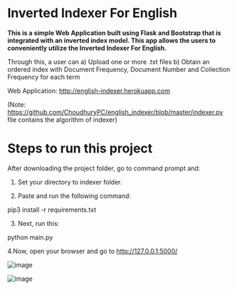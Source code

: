 # Inverted Indexer For English

**This is a simple Web Application built using Flask and Bootstrap that is integrated with an inverted index model.
This app allows the users to conveniently utilize the Inverted Indexer For English.**

Through this, a user can
a) Upload one or more .txt files
b) Obtain an ordered index with Document Frequency, Document Number and Collection Frequency for each term

Web Application: http://english-indexer.herokuapp.com

(Note: https://github.com/ChoudhuryPC/english_indexer/blob/master/indexer.py file contains the algorithm of indexer)


# Steps to run this project 
After downloading the project folder, go to command prompt and:

1. Set your directory to indexer folder.

2. Paste and run the following command: 

pip3 install -r requirements.txt

3. Next, run this:

python main.py

4.Now, open your browser and go to http://127.0.0.1:5000/

![image](https://user-images.githubusercontent.com/56104230/98469591-8915fd80-2206-11eb-8b7d-9765df90aa83.png)

![image](https://user-images.githubusercontent.com/56104230/98469804-ca5add00-2207-11eb-8bc8-dd9c8a9cb123.png)

